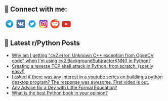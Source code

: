 ## 🔎 Connect with me:
[<img src="https://github.com/bullbesh/bullbesh/blob/main/images/Telegram.png" width="32" height="32" />](https://t.me/bullbesh)
[<img src="https://github.com/bullbesh/bullbesh/blob/main/images/VK.png" width="32" height="32" />](https://vk.com/bullbesh)
[<img src="https://github.com/bullbesh/bullbesh/blob/main/images/Twitter.png" width="32" height="32" />](https://twitter.com/bullbesh1)
[<img src="https://github.com/bullbesh/bullbesh/blob/main/images/Instagram.png" width="32" height="32" />](https://www.instagram.com/bullbesh)
[<img src="https://github.com/bullbesh/bullbesh/blob/main/images/Reddit.png" width="32" height="32" />](https://www.reddit.com/user/bullbesh)
[<img src="https://github.com/bullbesh/bullbesh/blob/main/images/YouTube.png" width="32" height="32" />](https://www.youtube.com/channel/UCtfjRs6uzgq5mfm8S06WTcg)

## 📕 Latest r/Python Posts
<!-- BLOG-POST-LIST:START -->
- [Why am I getting &quot;cv2.error: Unknown C++ exception from OpenCV code&quot; when I&#39;m using cv2.BackgroundSubtractorKNN&lpar;&rpar; in Python?](https://www.reddit.com/r/Python/comments/w2llye/why_am_i_getting_cv2error_unknown_c_exception/)
- [Creating a reverse TCP shell attack in Python, from scratch. &lpar;scarily easy!&rpar;](https://www.reddit.com/r/Python/comments/w2jz5w/creating_a_reverse_tcp_shell_attack_in_python/)
- [I asked if there was any interest in a youtube series on building a python desktop program? The response was awesome. First video is out.](https://www.reddit.com/r/Python/comments/w2ib5y/i_asked_if_there_was_any_interest_in_a_youtube/)
- [Any Advice for a Dev with Little Formal Education?](https://www.reddit.com/r/Python/comments/w2i9ll/any_advice_for_a_dev_with_little_formal_education/)
- [What is the best Python book in your opinion?](https://www.reddit.com/r/Python/comments/w2g0ai/what_is_the_best_python_book_in_your_opinion/)
<!-- BLOG-POST-LIST:END -->
